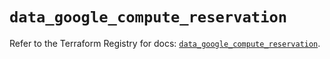 # `data_google_compute_reservation`

Refer to the Terraform Registry for docs: [`data_google_compute_reservation`](https://registry.terraform.io/providers/hashicorp/google/6.19.0/docs/data-sources/compute_reservation).
